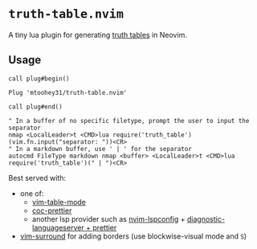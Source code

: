 # `truth-table.nvim`

A tiny lua plugin for generating [truth tables](https://en.wikipedia.org/wiki/Truth_table) in Neovim.

## Usage

```vim
call plug#begin()

Plug 'mtoohey31/truth-table.nvim'

call plug#end()

" In a buffer of no specific filetype, prompt the user to input the separator
nmap <LocalLeader>t <CMD>lua require('truth_table')(vim.fn.input("separator: "))<CR>
" In a markdown buffer, use ' | ' for the separator
autocmd FileType markdown nmap <buffer> <LocalLeader>t <CMD>lua require('truth_table')(" | ")<CR>
```

Best served with:

- one of:
  - [vim-table-mode](https://github.com/dhruvasagar/vim-table-mode)
  - [coc-prettier](https://github.com/neoclide/coc-prettier)
  - another lsp provider such as [nvim-lspconfig](https://github.com/neovim/nvim-lspconfig) + [diagnostic-languageserver + prettier](https://github.com/iamcco/diagnostic-languageserver/wiki/Formatters#prettier)
- [vim-surround](https://github.com/tpope/vim-surround) for adding borders (use blockwise-visual mode and `S`)
